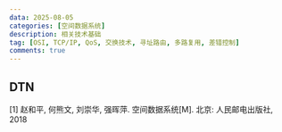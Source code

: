```yaml
---
data: 2025-08-05
categories: [空间数据系统]
description: 相关技术基础
tag: [OSI, TCP/IP, QoS, 交换技术, 寻址路由, 多路复用, 差错控制]
comments: true
---
```


## DTN

[1] 赵和平, 何熊文, 刘崇华, 强晖萍. 空间数据系统[M]. 北京: 人民邮电出版社, 2018